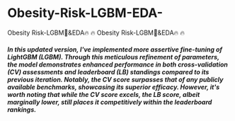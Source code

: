 # Obesity-Risk-LGBM-EDA-
Obesity Risk-LGBM🚀&amp;EDA🔥 🔥
Obesity Risk-LGBM🚀&amp;EDA🔥 🔥
#### ***In this updated version, I've implemented more assertive fine-tuning of LightGBM (LGBM). Through this meticulous refinement of parameters, the model demonstrates enhanced performance in both cross-validation (CV) assessments and leaderboard (LB) standings compared to its previous iteration. Notably, the CV score surpasses that of any publicly available benchmarks, showcasing its superior efficacy. However, it's worth noting that while the CV score excels, the LB score, albeit marginally lower, still places it competitively within the leaderboard rankings.***
